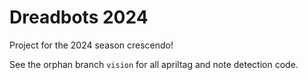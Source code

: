 # Dreadbots 2024
Project for the 2024 season crescendo!

See the orphan branch `vision` for all apriltag and note detection code.
